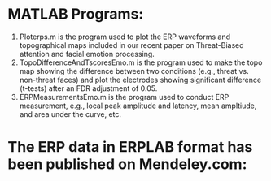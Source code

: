 # MATLAB Programs:
1. Ploterps.m is the program used to plot the ERP waveforms and topographical maps included in our recent paper on Threat-Biased attention and facial emotion processing. 
2. TopoDifferenceAndTscoresEmo.m is the program used to make the topo map showing the difference between two conditions (e.g., threat vs. non-threat faces) and plot the electrodes showing significant difference (t-tests) after an FDR adjustment of 0.05.
3. ERPMeasurementsEmo.m is the program used to conduct ERP measurement, e.g., local peak amplitude and latency, mean ampltiude, and area under the curve, etc.

# The ERP data in ERPLAB format has been published on Mendeley.com:  
